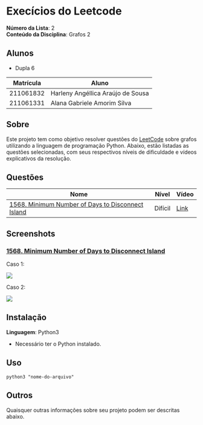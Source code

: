 # Execícios do Leetcode

**Número da Lista**: 2<br>
**Conteúdo da Disciplina**: Grafos 2<br>

## Alunos

- Dupla 6

| Matrícula | Aluno                             |
| --------- | --------------------------------- |
| 211061832 | Harleny Angéllica Araújo de Sousa |
| 211061331 | Alana Gabriele Amorim Silva       |

## Sobre

Este projeto tem como objetivo resolver questões do [LeetCode](https://leetcode.com/problemset/?search=graph&page=1&sorting=W3t9XQ%3D%3D) sobre grafos utilizando a linguagem de programação Python. Abaixo, estão listadas as questões selecionadas, com seus respectivos níveis de dificuldade e vídeos explicativos da resolução.

## Questões

| Nome                                                                                                                                                                | Nível   | Vídeo                                                                                                                                                                                                                                                                                          |
| ------------------------------------------------------------------------------------------------------------------------------------------------------------------- | ------- | ---------------------------------------------------------------------------------------------------------------------------------------------------------------------------------------------------------------------------------------------------------------------------------------------- |
| [1568. Minimum Number of Days to Disconnect Island](https://leetcode.com/problems/is-graph-bipartite/description/)                                                                          | Difícil   | [Link](https://leetcode.com/problems/minimum-number-of-days-to-disconnect-island/description/) |

## Screenshots

### [1568. Minimum Number of Days to Disconnect Island](https://leetcode.com/problems/is-graph-bipartite/description/)

Caso 1:

![](https://github.com/user-attachments/assets/98455d8e-0f99-4327-baf5-69517ba68af0)<br>

Caso 2:

![](https://github.com/user-attachments/assets/ad983e6f-06d2-4a19-980b-d369db38f8f0)<br>

## Instalação

**Linguagem**: Python3 <br>

- Necessário ter o Python instalado.

## Uso

```
python3 "nome-do-arquivo"
```

## Outros

Quaisquer outras informações sobre seu projeto podem ser descritas abaixo.
